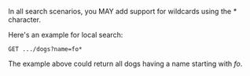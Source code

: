 In all search scenarios, you MAY add support for wildcards using the _*_ character.

Here's an example for local search:
```
GET .../dogs?name=fo*
```

The example above could return all dogs having a name starting with _fo_.